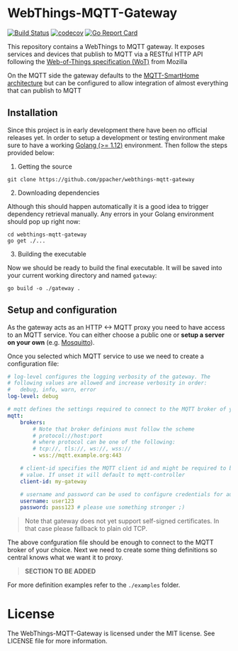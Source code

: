 # WebThings-MQTT-Gateway

[![Build Status](https://travis-ci.com/ppacher/webthings-mqtt-gateway.svg?branch=master)](https://travis-ci.com/ppacher/webthings-mqtt-gateway)
[![codecov](https://codecov.io/gh/ppacher/webthings-mqtt-gateway/branch/master/graph/badge.svg)](https://codecov.io/gh/ppacher/webthings-mqtt-gateway)
[![Go Report Card](https://goreportcard.com/badge/github.com/ppacher/webthings-mqtt-gateway)](https://goreportcard.com/report/github.com/ppacher/webthings-mqtt-gateway)

This repository contains a WebThings to MQTT gateway. It exposes services and devices that publish to MQTT via a RESTful HTTP API following the [Web-of-Things specification (WoT)](https://iot.mozilla.org/wot/) from Mozilla

On the MQTT side the gateway defaults to the [MQTT-SmartHome architecture](https://github.com/mqtt-smarthome/mqtt-smarthome) but can be configured to allow integration of almost everything that can publish to MQTT

## Installation

Since this project is in early development there have been no official releases yet. In order to setup a development or testing environment make sure to have a working [Golang (>= 1.12)](https://golang.org) environment. Then follow the steps provided below:

1. Getting the source

```
git clone https://github.com/ppacher/webthings-mqtt-gateway 
```

2. Downloading dependencies

Although this should happen automatically it is a good idea to trigger dependency
retrieval manually. Any errors in your Golang environment should pop up right now:

```
cd webthings-mqtt-gateway
go get ./...
```

3. Building the executable

Now we should be ready to build the final executable. It will be saved into your current working directory and named `gateway`:

```
go build -o ./gateway .
```

## Setup and configuration

As the gateway acts as an HTTP <-> MQTT proxy you need to have access to an MQTT service. You can either choose a public one or **setup a server on your own** (e.g. [Mosquitto](https://mosquitto.org/)). 

Once you selected which MQTT service to use we need to create a configuration file:

```yaml
# log-level configures the logging verbosity of the gateway. The
# following values are allowed and increase verbosity in order:
#   debug, info, warn, error
log-level: debug

# mqtt defines the settings required to connect to the MQTT broker of your choice.
mqtt:
    brokers:
        # Note that broker definions must follow the scheme
        # protocol://host:port
        # where protocol can be one of the following:
        # tcp://, tls://, ws://, wss://
        - wss://mqtt.example.org:443

    # client-id specifies the MQTT client id and might be required to be set to a fixed
    # value. If unset it will default to mqtt-controller
    client-id: my-gateway

    # username and password can be used to configure credentials for authentication
    username: user123
    password: pass123 # please use something stronger ;)
```

> Note that gateway does not yet support self-signed certificates. In that case please fallback to plain old TCP.

The above confguration file should be enough to connect to the MQTT broker of your choice. Next we need to create some thing definitions so central knows what we want it to proxy. 

>
> **SECTION TO BE ADDED**
>

For more definition examples refer to the `./examples` folder.

# License

The WebThings-MQTT-Gateway is licensed under the MIT license. See LICENSE file for more information.
